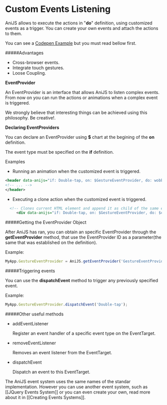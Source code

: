 Custom Events Listening
============================================


AniJS allows to execute the actions in "**do**" definition, using customized events as a trigger. You can create your own events and attach the actions to them.

You can see a [Codepen Example](http://codepen.io/darielnoel/pen/KzsFn?editors=001) but you must read bellow first.

#####Advantages

- Cross-browser events.
- Integrate touch gestures.
- Loose Coupling.

**EventProvider**

An EventProvider is an interface that allows AniJS to listen complex events. From now on you can run the actions or animations when a complex event is triggered. 

We strongly believe that interesting things can be achieved using this philosophy. Be creative!.


**Declaring EventProviders**

You can declare an EventProvider using **$** chart at the begining of the **on** definition.  

The event type must be specified on the **if** definition.

Examples

- Running an animation when the customized event is triggered.

```xml
<header data-anijs="if: Double-tap, on: $GestureEventProvider, do: wobble animated">
<!-- ... -->
</header>
```

- Executing a clone action when the customized event is triggered.

```xml
  <!-- Clones current HTML element and append it as child of the same element's parent when "Double-tap" events is fired -->
     <div data-anijs="if: Double-tap, on: $GestureEventProvider, do: $clone"> If you "Double-tap" here, this sentence will be cloned. </div>
```

#####Getting the EventProvider Object


After AniJS has ran, you can obtain an specific EventProvider through the **getEventProvider** method, that use the EventProvider ID as a parameter(the same that was established on the definition).


Example: 

```javascript
MyApp.GestureEventProvider = AniJS.getEventProvider('GestureEventProvider');
```

#####Triggering events


You can use the **dispatchEvent** method to trigger any previously specified event.

Example: 

```javascript
MyApp.GestureEventProvider.dispatchEvent('Double-tap');
```

#####Other useful methods

- addEventListener
	
	Register an event handler of a specific event type on the EventTarget.

- removeEventListener
	
	Removes an event listener from the EventTarget.

- dispatchEvent
	
	Dispatch an event to this EventTarget.


The AniJS event system uses the same names of the standar implementation. However you can use another event system, such as [[JQuery Events System]] or you can even create your own, read more about it in [[Creating Events Systems]].
